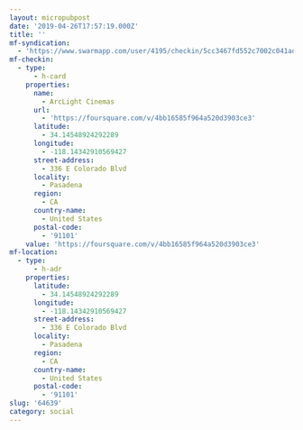```yaml
---
layout: micropubpost
date: '2019-04-26T17:57:19.000Z'
title: ''
mf-syndication:
  - 'https://www.swarmapp.com/user/4195/checkin/5cc3467fd552c7002c041ad4'
mf-checkin:
  - type:
      - h-card
    properties:
      name:
        - ArcLight Cinemas
      url:
        - 'https://foursquare.com/v/4bb16585f964a520d3903ce3'
      latitude:
        - 34.14548924292289
      longitude:
        - -118.14342910569427
      street-address:
        - 336 E Colorado Blvd
      locality:
        - Pasadena
      region:
        - CA
      country-name:
        - United States
      postal-code:
        - '91101'
    value: 'https://foursquare.com/v/4bb16585f964a520d3903ce3'
mf-location:
  - type:
      - h-adr
    properties:
      latitude:
        - 34.14548924292289
      longitude:
        - -118.14342910569427
      street-address:
        - 336 E Colorado Blvd
      locality:
        - Pasadena
      region:
        - CA
      country-name:
        - United States
      postal-code:
        - '91101'
slug: '64639'
category: social
---
```

